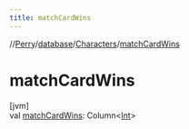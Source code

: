 ```yaml
---
title: matchCardWins
---
```

//[Perry](../../../index.html)/[database](../index.html)/[Characters](index.html)/[matchCardWins](match-card-wins.html)



# matchCardWins



[jvm]\
val [matchCardWins](match-card-wins.html): Column&lt;[Int](https://kotlinlang.org/api/latest/jvm/stdlib/kotlin/-int/index.html)&gt;




